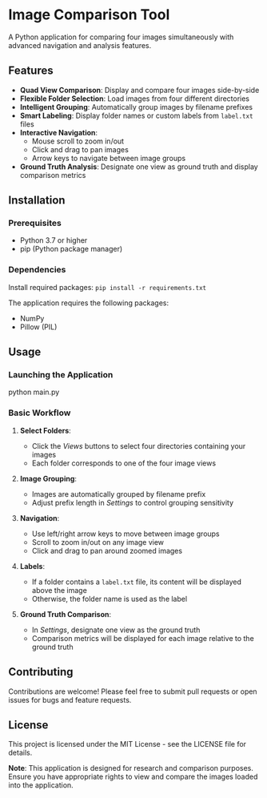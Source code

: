 # Image Comparison Tool

A Python application for comparing four images simultaneously with advanced navigation and analysis features.

## Features

- **Quad View Comparison**: Display and compare four images side-by-side
- **Flexible Folder Selection**: Load images from four different directories
- **Intelligent Grouping**: Automatically group images by filename prefixes
- **Smart Labeling**: Display folder names or custom labels from `label.txt` files
- **Interactive Navigation**:
  - Mouse scroll to zoom in/out
  - Click and drag to pan images
  - Arrow keys to navigate between image groups
- **Ground Truth Analysis**: Designate one view as ground truth and display comparison metrics

## Installation

### Prerequisites
- Python 3.7 or higher
- pip (Python package manager)

### Dependencies
Install required packages:
`pip install -r requirements.txt`

The application requires the following packages:
- NumPy
- Pillow (PIL)

## Usage

### Launching the Application
python main.py

### Basic Workflow

1. **Select Folders**:
   - Click the *Views* buttons to select four directories containing your images
   - Each folder corresponds to one of the four image views

2. **Image Grouping**:
   - Images are automatically grouped by filename prefix
   - Adjust prefix length in *Settings* to control grouping sensitivity

3. **Navigation**:
   - Use left/right arrow keys to move between image groups
   - Scroll to zoom in/out on any image view
   - Click and drag to pan around zoomed images

4. **Labels**:
   - If a folder contains a `label.txt` file, its content will be displayed above the image
   - Otherwise, the folder name is used as the label

5. **Ground Truth Comparison**:
   - In *Settings*, designate one view as the ground truth
   - Comparison metrics will be displayed for each image relative to the ground truth

## Contributing

Contributions are welcome! Please feel free to submit pull requests or open issues for bugs and feature requests.

## License

This project is licensed under the MIT License - see the LICENSE file for details.

**Note**: This application is designed for research and comparison purposes. Ensure you have appropriate rights to view and compare the images loaded into the application.